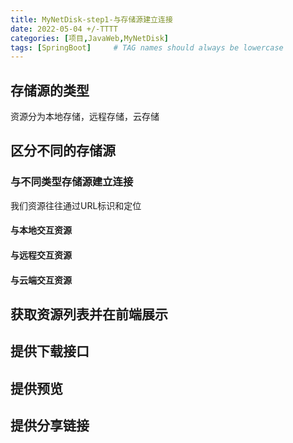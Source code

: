 ```yaml
---
title: MyNetDisk-step1-与存储源建立连接
date: 2022-05-04 +/-TTTT
categories: [项目,JavaWeb,MyNetDisk]
tags: [SpringBoot]     # TAG names should always be lowercase
---
```


## 存储源的类型
资源分为本地存储，远程存储，云存储

## 区分不同的存储源

### 与不同类型存储源建立连接
我们资源往往通过URL标识和定位

#### 与本地交互资源

#### 与远程交互资源

#### 与云端交互资源

## 获取资源列表并在前端展示

## 提供下载接口

## 提供预览

## 提供分享链接

